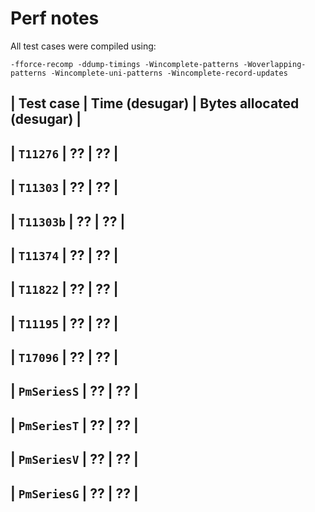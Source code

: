 # Perf notes

All test cases were compiled using:

```
-fforce-recomp -ddump-timings -Wincomplete-patterns -Woverlapping-patterns -Wincomplete-uni-patterns -Wincomplete-record-updates
```

| Test case   | Time (desugar) | Bytes allocated (desugar) |
------------------------------------------------------------
| `T11276`    | ??             | ??                        |
------------------------------------------------------------
| `T11303`    | ??             | ??                        |
------------------------------------------------------------
| `T11303b`   | ??             | ??                        |
------------------------------------------------------------
| `T11374`    | ??             | ??                        |
------------------------------------------------------------
| `T11822`    | ??             | ??                        |
------------------------------------------------------------
| `T11195`    | ??             | ??                        |
------------------------------------------------------------
| `T17096`    | ??             | ??                        |
------------------------------------------------------------
| `PmSeriesS` | ??             | ??                        |
------------------------------------------------------------
| `PmSeriesT` | ??             | ??                        |
------------------------------------------------------------
| `PmSeriesV` | ??             | ??                        |
------------------------------------------------------------
| `PmSeriesG` | ??             | ??                        |
------------------------------------------------------------
